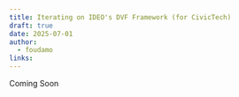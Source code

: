 ```yaml
---
title: Iterating on IDEO's DVF Framework (for CivicTech)
draft: true
date: 2025-07-01
author:
  - foudamo
links:
---
```

Coming Soon 